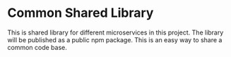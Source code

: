 # Common Shared Library

This is shared library for different microservices in this project.
The library will be published as a public npm package. This is an easy way to share a common code base.

